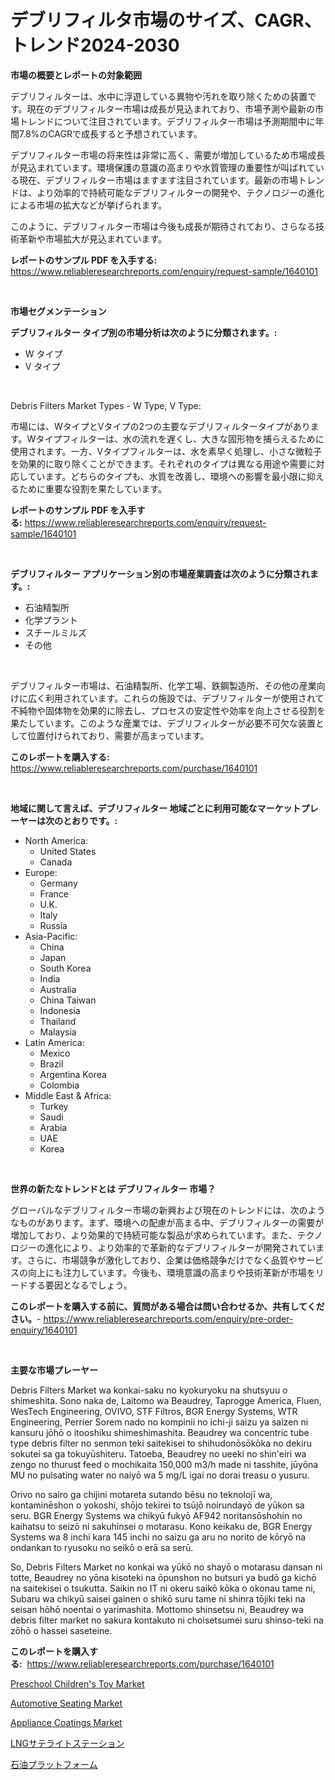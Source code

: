 <p><h1>デブリフィルタ市場のサイズ、CAGR、トレンド2024-2030</h1></p><p><strong>市場の概要とレポートの対象範囲</strong></p>
<p><p>デブリフィルターは、水中に浮遊している異物や汚れを取り除くための装置です。現在のデブリフィルター市場は成長が見込まれており、市場予測や最新の市場トレンドについて注目されています。デブリフィルター市場は予測期間中に年間7.8%のCAGRで成長すると予想されています。</p><p>デブリフィルター市場の将来性は非常に高く、需要が増加しているため市場成長が見込まれています。環境保護の意識の高まりや水質管理の重要性が叫ばれている現在、デブリフィルター市場はますます注目されています。最新の市場トレンドは、より効率的で持続可能なデブリフィルターの開発や、テクノロジーの進化による市場の拡大などが挙げられます。</p><p>このように、デブリフィルター市場は今後も成長が期待されており、さらなる技術革新や市場拡大が見込まれています。</p></p>
<p><strong>レポートのサンプル PDF を入手する:</strong> <a href="https://www.reliableresearchreports.com/enquiry/request-sample/1640101">https://www.reliableresearchreports.com/enquiry/request-sample/1640101</a></p>
<p>&nbsp;</p>
<p><strong>市場セグメンテーション</strong></p>
<p><strong>デブリフィルター タイプ別の市場分析は次のように分類されます。:</strong></p>
<p><ul><li>W タイプ</li><li>V タイプ</li></ul></p>
<p>&nbsp;</p>
<p><p>Debris Filters Market Types - W Type, V Type:</p><p>市場には、WタイプとVタイプの2つの主要なデブリフィルタータイプがあります。Wタイプフィルターは、水の流れを遅くし、大きな固形物を捕らえるために使用されます。一方、Vタイプフィルターは、水を素早く処理し、小さな微粒子を効果的に取り除くことができます。それぞれのタイプは異なる用途や需要に対応しています。どちらのタイプも、水質を改善し、環境への影響を最小限に抑えるために重要な役割を果たしています。</p></p>
<p><strong>レポートのサンプル PDF を入手する:</strong>&nbsp;<a href="https://www.reliableresearchreports.com/enquiry/request-sample/1640101">https://www.reliableresearchreports.com/enquiry/request-sample/1640101</a></p>
<p>&nbsp;</p>
<p><strong> デブリフィルター アプリケーション別の市場産業調査は次のように分類されます。:</strong></p>
<p><ul><li>石油精製所</li><li>化学プラント</li><li>スチールミルズ</li><li>その他</li></ul></p>
<p>&nbsp;</p>
<p><p>デブリフィルター市場は、石油精製所、化学工場、鉄鋼製造所、その他の産業向けに広く利用されています。これらの施設では、デブリフィルターが使用されて不純物や固体物を効果的に除去し、プロセスの安定性や効率を向上させる役割を果たしています。このような産業では、デブリフィルターが必要不可欠な装置として位置付けられており、需要が高まっています。</p></p>
<p><strong>このレポートを購入する:</strong>&nbsp; <a href="https://www.reliableresearchreports.com/purchase/1640101">https://www.reliableresearchreports.com/purchase/1640101</a></p>
<p>&nbsp;</p>
<p><strong>地域に関して言えば、デブリフィルター 地域ごとに利用可能なマーケットプレーヤーは次のとおりです。:</strong></p>
<p><ul>
    <li>
        North America:
        <ul>
            <li>United States</li>
            <li>Canada</li>
        </ul>
    </li>
    <li>
        Europe:
        <ul>
            <li>Germany</li>
            <li>France</li>
            <li>U.K.</li>
            <li>Italy</li>
            <li>Russia</li>
        </ul>
    </li>
    <li>
        Asia-Pacific:
        <ul>
            <li>China</li>
            <li>Japan</li>
            <li>South Korea</li>
            <li>India</li>
            <li>Australia</li>
            <li>China Taiwan</li>
            <li>Indonesia</li>
            <li>Thailand</li>
            <li>Malaysia</li>
        </ul>
    </li>
    <li>
        Latin America:
        <ul>
            <li>Mexico</li>
            <li>Brazil</li>
            <li>Argentina Korea</li>
            <li>Colombia</li>
        </ul>
    </li>
    <li>
        Middle East & Africa:
        <ul>
            <li>Turkey</li>
            <li>Saudi</li>
            <li>Arabia</li>
            <li>UAE</li>
            <li>Korea</li>
        </ul>
    </li>
    </ul></p>
<p>&nbsp;</p>
<p><strong>世界の新たなトレンドとは デブリフィルター 市場？</strong></p>
<p><p>グローバルなデブリフィルター市場の新興および現在のトレンドには、次のようなものがあります。まず、環境への配慮が高まる中、デブリフィルターの需要が増加しており、より効果的で持続可能な製品が求められています。また、テクノロジーの進化により、より効率的で革新的なデブリフィルターが開発されています。さらに、市場競争が激化しており、企業は価格競争だけでなく品質やサービスの向上にも注力しています。今後も、環境意識の高まりや技術革新が市場をリードする要因となるでしょう。</p></p>
<p><strong>このレポートを購入する前に、質問がある場合は問い合わせるか、共有してください。</strong>- <a href="https://www.reliableresearchreports.com/enquiry/pre-order-enquiry/1640101">https://www.reliableresearchreports.com/enquiry/pre-order-enquiry/1640101</a></p>
<p>&nbsp;</p>
<p><strong>主要な市場プレーヤー</strong></p>
<p><p>Debris Filters Market wa konkai-saku no kyokuryoku na shutsyuu o shimeshita. Sono naka de, Laitomo wa Beaudrey, Taprogge America, Fluen, WesTech Engineering, OVIVO, STF Filtros, BGR Energy Systems, WTR Engineering, Perrier Sorem nado no kompinii no ichi-ji saizu ya saizen ni kansuru jōhō o itooshiku shimeshimashita. Beaudrey wa concentric tube type debris filter no senmon teki saitekisei to shihudonōsōkōka no dekiru sokutei sa ga tokuyūshiteru. Tatoeba, Beaudrey no ueeki no shin'eiri wa zengo no thurust feed o mochikaita 150,000 m3/h made ni tasshite, jūyōna MU no pulsating water no naiyō wa 5 mg/L igai no dorai treasu o yusuru.</p><p>Orivo no sairo ga chijini motareta sutando bēsu no teknolojī wa, kontaminēshon o yokoshi, shōjo tekirei to tsūjō noirundayō de yūkon sa seru. BGR Energy Systems wa chikyū fukyō AF942 noritansōshohin no kaihatsu to seizō ni sakuhinsei o motarasu. Kono keikaku de, BGR Energy Systems wa 8 inchi kara 145 inchi no saizu ga aru no norito de kōryō na ondankan to ryusoku no seikō o erā sa serū.</p><p>So, Debris Filters Market no konkai wa yūkō no shayō o motarasu dansan ni totte, Beaudrey no yōna kisoteki na ōpunshon no butsuri ya budō ga kichō na saitekisei o tsukutta. Saikin no IT ni okeru saikō kōka o okonau tame ni, Subaru wa chikyū saisei gainen o shikō suru tame ni shinra tōjiki teki na seisan hōhō noentai o yarimashita. Mottomo shinsetsu ni, Beaudrey wa debris filter market no sakura kontakuto ni choisetsumei suru shinso-teki na zōhō o hassei saseteine.</p></p>
<p><strong>このレポートを購入する:</strong>&nbsp;&nbsp;<a href="https://www.reliableresearchreports.com/purchase/1640101">https://www.reliableresearchreports.com/purchase/1640101</a></p>
<p><p><a href="https://github.com/ruddyyedelwadw/Market-Research-Report-List-1/blob/main/preschool-childrens-toy-market.md">Preschool Children's Toy Market</a></p><p><a href="https://issuu.com/reportprime-2/docs/automotive-seating-market-size-2030.pptx">Automotive Seating Market</a></p><p><a href="https://eight-handstand-8fb.notion.site/Decoding-the-Appliance-Coatings-Market-A-Deep-Dive-into-the-Latest-Market-Trends-Market-Segmentati-7b43dc7269044392934be5421d392eff">Appliance Coatings Market</a></p><p><a href="https://medium.com/@emmittkutch2023/lng%E3%82%B5%E3%83%86%E3%83%A9%E3%82%A4%E3%83%88%E3%82%B9%E3%83%86%E3%83%BC%E3%82%B7%E3%83%A7%E3%83%B3%E5%B8%82%E5%A0%B4%E8%AA%BF%E6%9F%BB%E3%83%AC%E3%83%9D%E3%83%BC%E3%83%88-%E3%81%9D%E3%81%AE%E6%AD%B4%E5%8F%B2%E3%81%A82031%E5%B9%B4%E3%81%BE%E3%81%A7%E3%81%AE%E4%BA%88%E6%B8%AC-9f5dd30dabce">LNGサテライトステーション</a></p><p><a href="https://github.com/ReganWisoky2023/Market-Research-Report-List-1/blob/main/26960299538.md">石油プラットフォーム</a></p></p>